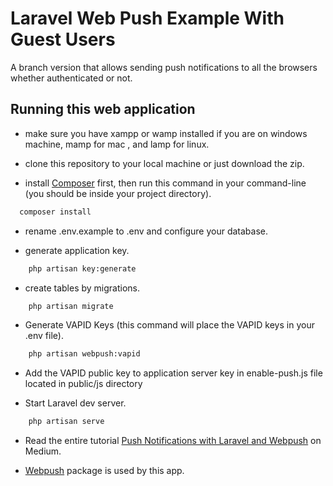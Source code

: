 # Laravel Web Push Example With Guest Users
A branch version that allows sending push notifications to all the browsers whether authenticated or not.

## Running this web application
- make sure you have xampp or wamp installed if you are on windows machine, mamp for mac , and lamp for linux.

- clone this repository to your local machine or just download the zip.

- install [Composer](https://getcomposer.org/download) first, then run this command in your command-line (you should be inside your project directory).
```bash
  composer install
```

- rename .env.example to .env and configure your database.

- generate application key.

```bash
    php artisan key:generate
```

- create tables by migrations.

```bash
    php artisan migrate
```

- Generate VAPID Keys (this command will place the VAPID keys in your .env file).
```bash
    php artisan webpush:vapid
```

- Add the VAPID public key to application server key in enable-push.js file located in public/js directory

- Start Laravel dev server.
```bash
    php artisan serve
```
- Read the entire tutorial [Push Notifications with Laravel and Webpush](https://medium.com/@sagarmaheshwary31/push-notifications-with-laravel-and-webpush-446884265aaa) on Medium.

- [Webpush](https://github.com/laravel-notification-channels/webpush) package is used by this app.